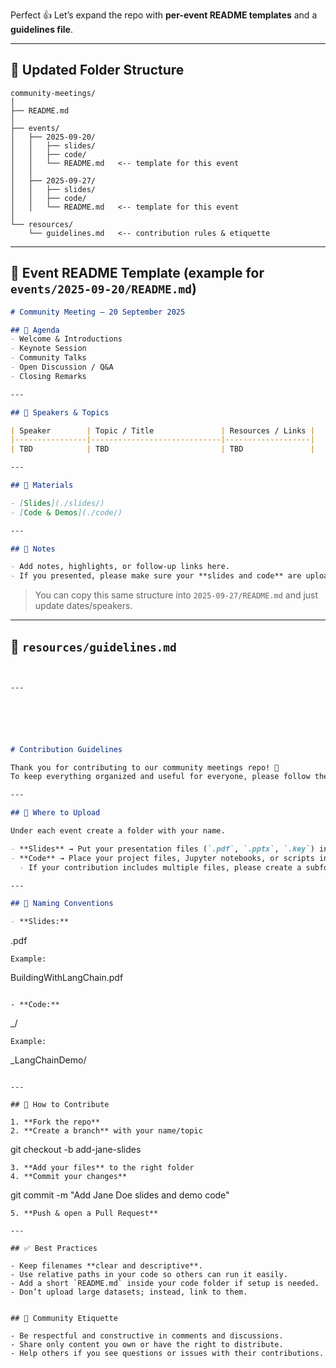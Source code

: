 Perfect 👍 Let’s expand the repo with **per-event README templates** and a **guidelines file**.

---

## 📂 Updated Folder Structure

```
community-meetings/
│
├── README.md
│
├── events/
│   ├── 2025-09-20/
│   │   ├── slides/
│   │   ├── code/
│   │   └── README.md   <-- template for this event
│   │
│   ├── 2025-09-27/
│   │   ├── slides/
│   │   ├── code/
│   │   └── README.md   <-- template for this event
│
└── resources/
    └── guidelines.md   <-- contribution rules & etiquette
```

---

## 📝 Event README Template (example for `events/2025-09-20/README.md`)

```markdown
# Community Meeting – 20 September 2025

## 📌 Agenda
- Welcome & Introductions
- Keynote Session
- Community Talks
- Open Discussion / Q&A
- Closing Remarks

---

## 🎤 Speakers & Topics

| Speaker        | Topic / Title               | Resources / Links |
|----------------|-----------------------------|-------------------|
| TBD            | TBD                         | TBD               |

---

## 📂 Materials

- [Slides](./slides/)  
- [Code & Demos](./code/)  

---

## 📝 Notes

- Add notes, highlights, or follow-up links here.  
- If you presented, please make sure your **slides and code** are uploaded in the correct folder.
```

> You can copy this same structure into `2025-09-27/README.md` and just update dates/speakers.

---

## 📖 `resources/guidelines.md`

```markdown
 

---






# Contribution Guidelines

Thank you for contributing to our community meetings repo! 🚀  
To keep everything organized and useful for everyone, please follow these simple rules:

---

## 📂 Where to Upload

Under each event create a folder with your name.

- **Slides** → Put your presentation files (`.pdf`, `.pptx`, `.key`) into the `slides/` folder of the correct event date.  
- **Code** → Place your project files, Jupyter notebooks, or scripts into the `code/` folder of the correct event date.  
  - If your contribution includes multiple files, please create a subfolder with your name or project title.  

---

## 📝 Naming Conventions

- **Slides:**  
```

<TalkTitle>.pdf

```
Example:  
```

BuildingWithLangChain.pdf

```

- **Code:**  
```

_<ProjectName>/

```
Example:  
```

_LangChainDemo/

```

---

## 🔄 How to Contribute

1. **Fork the repo**  
2. **Create a branch** with your name/topic  
```

git checkout -b add-jane-slides

```
3. **Add your files** to the right folder  
4. **Commit your changes**  
```

git commit -m "Add Jane Doe slides and demo code"

```
5. **Push & open a Pull Request**

---

## ✅ Best Practices

- Keep filenames **clear and descriptive**.  
- Use relative paths in your code so others can run it easily.  
- Add a short `README.md` inside your code folder if setup is needed.  
- Don’t upload large datasets; instead, link to them. 


## 🤝 Community Etiquette

- Be respectful and constructive in comments and discussions.  
- Share only content you own or have the right to distribute.  
- Help others if you see questions or issues with their contributions.  